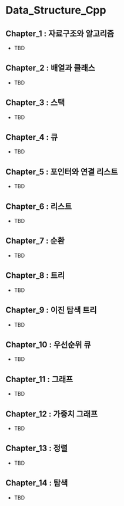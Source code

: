 # Data_Structure_Cpp

## Chapter_1 : 자료구조와 알고리즘

* TBD

## Chapter_2 : 배열과 클래스

* TBD

## Chapter_3 : 스택

* TBD

## Chapter_4 : 큐

* TBD

## Chapter_5 : 포인터와 연결 리스트

* TBD

## Chapter_6 : 리스트

* TBD

## Chapter_7 : 순환

* TBD

## Chapter_8 : 트리

* TBD

## Chapter_9 : 이진 탐색 트리

* TBD

## Chapter_10 : 우선순위 큐

* TBD

## Chapter_11 : 그래프

* TBD

## Chapter_12 : 가중치 그래프

* TBD

## Chapter_13 : 정렬

* TBD

## Chapter_14 : 탐색

* TBD